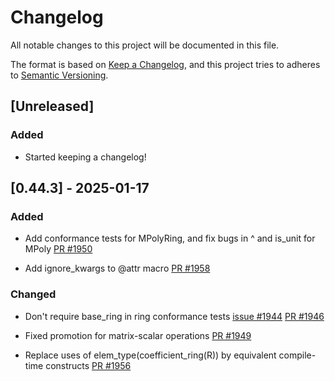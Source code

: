 # Changelog

All notable changes to this project will be documented in this file.

The format is based on [Keep a Changelog](https://keepachangelog.com/en/1.1.0/), and this project
tries to adheres to [Semantic Versioning](https://semver.org/spec/v2.0.0.html).


## [Unreleased]

### Added

- Started keeping a changelog!

## [0.44.3] - 2025-01-17

### Added

- Add conformance tests for MPolyRing, and fix bugs in ^ and is_unit for MPoly [PR
  #1950](https://github.com/Nemocas/AbstractAlgebra.jl/pull/1950)

- Add ignore_kwargs to @attr macro [PR
  #1958](https://github.com/Nemocas/AbstractAlgebra.jl/pull/1958)

### Changed

- Don't require base_ring in ring conformance tests [issue
  #1944](https://github.com/Nemocas/AbstractAlgebra.jl/issues/1944) [PR
  #1946](https://github.com/Nemocas/AbstractAlgebra.jl/pull/1946)

- Fixed promotion for matrix-scalar operations [PR
  #1949](https://github.com/Nemocas/AbstractAlgebra.jl/pull/1949)

- Replace uses of elem_type(coefficient_ring(R)) by equivalent compile-time constructs [PR
  #1956](https://github.com/Nemocas/AbstractAlgebra.jl/pull/1956)

